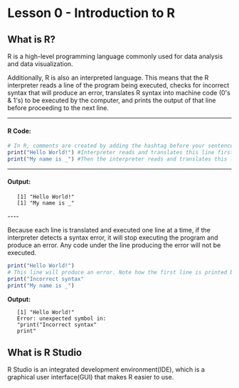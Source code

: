 
# Lesson 0 - Introduction to R 

## What is R?

R is a high-level programming language commonly used for data analysis and data visualization. 

Additionally, R is also an interpreted language. This means that the R interpreter reads a line of the program being executed, checks for incorrect syntax that will produce an error, translates R syntax into machine code (0's & 1's) to be executed by the computer, and prints the output of that line before proceeding to the next line. 

----
#### **R Code:**

```R
# In R, comments are created by adding the hashtag before your sentence so that the interpretor knows that they are comments.
print("Hello World!") #Interpreter reads and translates this line first
print("My name is _") #Then the interpreter reads and translates this line next
```
---
#### **Output:**
<p>

```
   [1] "Hello World!"
   [1] "My name is _"
```

</p>
----

Because each line is translated and executed one line at a time, if the interpreter detects a syntax error, it will stop executing the program and produce an error. Any code under the line producing the error will not be executed.

```R
print("Hello World!") 
# This line will produce an error. Note how the first line is printed but neither the second nor third line are.
print("Incorrect syntax" 
print("My name is _") 
```
**Output:**
<p>

```
   [1] "Hello World!"
   Error: unexpected symbol in:
   "print("Incorrect syntax" 
   print"
```

</p>


## What is R Studio

R Studio is an integrated development environment(IDE), which is a graphical user interface(GUI) that makes R easier to use.


